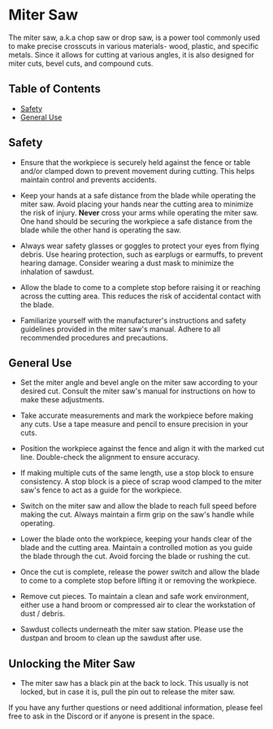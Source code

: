 # Miter Saw
The miter saw, a.k.a chop saw or drop saw, is a power tool commonly used to make precise crosscuts in various materials- wood, plastic, and specific metals. Since it allows for cutting at various angles, it is also designed for miter cuts, bevel cuts, and compound cuts.

## Table of Contents
- [Safety](#safety)
- [General Use](#general-use)

## Safety

- Ensure that the workpiece is securely held against the fence or table and/or clamped down to prevent movement during cutting. This helps maintain control and prevents accidents. 

- Keep your hands at a safe distance from the blade while operating the miter saw. Avoid placing your hands near the cutting area to minimize the risk of injury. **Never** cross your arms while operating the miter saw. One hand should be securing the workpiece a safe distance from the blade while the other hand is operating the saw.

- Always wear safety glasses or goggles to protect your eyes from flying debris. Use hearing protection, such as earplugs or earmuffs, to prevent hearing damage.  Consider wearing a dust mask to minimize the inhalation of sawdust.

- Allow the blade to come to a complete stop before raising it or reaching across the cutting area. This reduces the risk of accidental contact with the blade.

- Familiarize yourself with the manufacturer's instructions and safety guidelines provided in the miter saw's manual. Adhere to all recommended procedures and precautions.

## General Use

- Set the miter angle and bevel angle on the miter saw according to your desired cut. Consult the miter saw's manual for instructions on how to make these adjustments.

- Take accurate measurements and mark the workpiece before making any cuts. Use a tape measure and pencil to ensure precision in your cuts.

- Position the workpiece against the fence and align it with the marked cut line. Double-check the alignment to ensure accuracy. 

- If making multiple cuts of the same length, use a stop block to ensure consistency. A stop block is a piece of scrap wood clamped to the miter saw's fence to act as a guide for the workpiece.

- Switch on the miter saw and allow the blade to reach full speed before making the cut. Always maintain a firm grip on the saw's handle while operating.

- Lower the blade onto the workpiece, keeping your hands clear of the blade and the cutting area. Maintain a controlled motion as you guide the blade through the cut. Avoid forcing the blade or rushing the cut.

- Once the cut is complete, release the power switch and allow the blade to come to a complete stop before lifting it or removing the workpiece.

- Remove cut pieces.  To maintain a clean and safe work environment, either use a hand broom or compressed air to clear the workstation of dust / debris.

- Sawdust collects underneath the miter saw station.  Please use the dustpan and broom to clean up the sawdust after use.

## Unlocking the Miter Saw
- The miter saw has a black pin at the back to lock. This usually is not locked, but in case it is, pull the pin out to release the miter saw.

If you have any further questions or need additional information, please feel free to ask in the Discord or if anyone is present in the space.